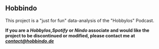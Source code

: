 Hobbindo
---
This project is a "just for fun" data-analysis of the "Hobbylos" Podcast.

**If you are a *Hobbylos*,*Spotify* or *Nindo* associate and would like the project to be discontinued or modified, please contact me at *contact@hobbindo.de***

